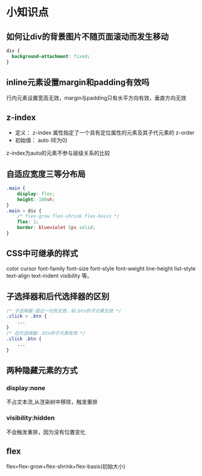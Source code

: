 # 小知识点

## 如何让div的背景图片不随页面滚动而发生移动

```css
div {
  background-attachment: fixed;
}
```

## inline元素设置margin和padding有效吗

行内元素设置宽高无效，margin与padding只有水平方向有效，垂直方向无效

## z-index

- 定义： z-index 属性指定了一个具有定位属性的元素及其子代元素的 z-order
- 初始值： auto (IE为0)

z-index为auto的元素不参与层级关系的比较

## 自适应宽度三等分布局

```css
.main {
    display: flex;
    height: 100vh;
}
.main > div {
    /* flex-grow flex-shrink flex-basis */
    flex: 1;
    border: blueviolet 5px solid;
}
```

## CSS中可继承的样式

color cursor font-family font-size font-style font-weight line-height list-style text-align text-indent visibility 等。

## 子选择器和后代选择器的区别

```css
/* 子选择器:超过一代则无效，如.btn的子元素无效 */
.click > .btn {
    ...
}
/* 后代选择器:.btn的子元素有效 */
.click .btn {
    ...
}
```

## 两种隐藏元素的方式

### display:none

不占文本流,从渲染树中移除，触发重排

### visibility:hidden

不会触发重排，因为没有位置变化

## flex

flex=flex-grow+flex-shrink+flex-basis(初始大小)
